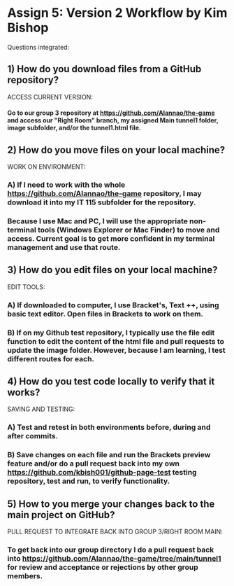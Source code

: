 # Assign 5: Version 2  Workflow by Kim Bishop
Questions integrated:

## 1)  How do you download files from a GitHub repository? 
ACCESS CURRENT VERSION:

#### Go to our group 3 repository at https://github.com/Alannao/the-game and access our "Right Room" branch, my assigned Main tunnel1 folder, image subfolder, and/or the tunnel1.html file. 

## 2) How do you move files on your local machine?
WORK ON ENVIRONMENT: 

### A) If I need to work with the whole https://github.com/Alannao/the-game repository, I may download it into my IT 115 subfolder for the repository.  
### Because I use Mac and PC, I will use the appropriate non-terminal tools (Windows Explorer or Mac Finder) to move and access.  Current goal is to get more confident in my terminal management and use that route.  


##  3) How do you edit files on your local machine?
EDIT TOOLS: 

### A) If downloaded to computer, I use Bracket's, Text ++, using basic text editor.  Open files in Brackets to work on them.  

### B) If on my Github test repository, I typically use the file edit function to edit the content of the html file and pull requests to update the image folder. However, because I am learning, I test different routes for each. 

## 4) How do you test code locally to verify that it works?
SAVING AND TESTING: 

### A)  Test and retest in both environments before, during and after commits. 
### B)  Save changes on each file and run the Brackets preview feature and/or do a pull request back into my own https://github.com/kbish001/github-page-test testing repository, test and run, to verify functionality.


## 5) How to you merge your changes back to the main project on GitHub?
PULL REQUEST TO INTEGRATE BACK INTO GROUP 3/RIGHT ROOM MAIN:
### To get back into our group directory I do a pull request back into https://github.com/Alannao/the-game/tree/main/tunnel1 for review and acceptance or rejections by other group members. 
